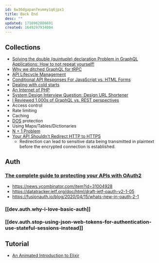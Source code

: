 ```yaml
---
id: 6w36dgapan7eummy1q6jpx1
title: Back End
desc: ""
updated: 1716962886691
created: 1649297934004
---
```


## Collections

- [Solving the double (quintuple) declaration Problem in GraphQL Applications: How to not repeat yourself!](https://wundergraph.com/blog/solving_the_double_quintuple_declaration_problem_in_graphql_applications_how_to_not_repeat_yourself)
- [Why we ditched GraphQL for tRPC](https://echobind.com/post/why-we-ditched-graphql-for-trpc/)
- [API Lifecycle Management](https://medium.com/@trgoodwill/api-lifecycle-management-9fb0caaa41de)
- [Conditional API Responses For JavaScript vs. HTML Forms](https://austingil.com/http-javascript-vs-html/)
- [Dealing with cold starts](https://twitter.com/thdxr/status/1661433744970973190)
- [An Internet of PHP](https://timotijhof.net/posts/2023/an-internet-of-php/)
- [System Design Interview Question: Design URL Shortener](https://levelup.gitconnected.com/system-design-interview-question-design-url-shortener-c3278a99fc35)
- [I Reviewed 1,000s of GraphQL vs. REST perspectives](https://konfigthis.com/blog/graphql-vs-rest/)
- Access control
- Rate limiting
- Caching
- [DOS](https://en.wikipedia.org/wiki/Denial-of-service_attack) protection
- Using Maps/Tables/Dictionaries
- [N + 1 Problem](https://stackoverflow.com/questions/97197/what-is-the-n1-selects-problem-in-orm-object-relational-mapping)
- [Your API Shouldn't Redirect HTTP to HTTPS](https://jviide.iki.fi/http-redirects)
  - Redirection can lead to sensitive data being transmitted in plaintext before the encrypted connection is established.

## Auth

### [The complete guide to protecting your APIs with OAuth2](https://stackoverflow.blog/2022/04/11/the-complete-guide-to-protecting-your-apis-with-oauth2/)

- <https://news.ycombinator.com/item?id=31004928>
- <https://datatracker.ietf.org/doc/html/draft-ietf-oauth-v2-1-05>
- <https://fusionauth.io/blog/2020/04/15/whats-new-in-oauth-2-1>

### [[dev.auth.why-i-love-basic-auth]]

### [[dev.auth.stop-using-json-web-tokens-for-authentication-use-stateful-sessions-instead]]

## Tutorial

- [An Animated Introduction to Elixir](https://markm208.github.io/exbook/)
